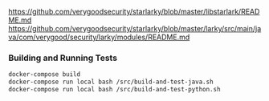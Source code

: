 
https://github.com/verygoodsecurity/starlarky/blob/master/libstarlark/README.md
https://github.com/verygoodsecurity/starlarky/blob/master/larky/src/main/java/com/verygood/security/larky/modules/README.md

### Building and Running Tests

```bash
docker-compose build
docker-compose run local bash /src/build-and-test-java.sh
docker-compose run local bash /src/build-and-test-python.sh
```
